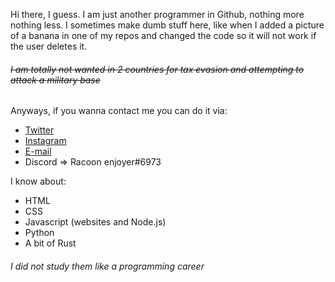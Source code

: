 Hi there, I guess. I am just another programmer in Github, nothing more nothing less. I sometimes make dumb stuff here, like when I added a picture of a banana in one of my repos and changed the code so it will not work if the user deletes it.
###### ~~I am totally not wanted in 2 countries for tax evasion and attempting to attack a military base~~





Anyways, if you wanna contact me you can do it via:

- [Twitter](https://twitter.com/beriekhoi)
- [Instagram](https://instagram.com/hnngnynngg)
- [E-mail](mailto:gabrojaslopez@gmail.com)
- Discord => Racoon enjoyer#6973




I know about:
- HTML
- CSS
- Javascript (websites and Node.js)
- Python
- A bit of Rust
###### I did not study them like a programming career
